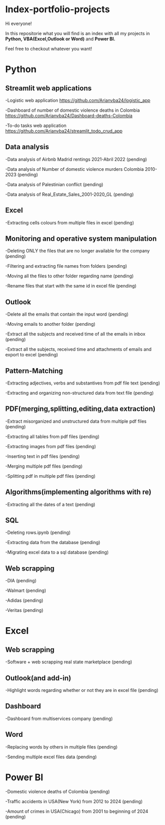 # Index-portfolio-projects

Hi everyone!

In this repositorie what you will find is an index with all my projects in **Python, VBA(Excel,Outlook or Word)** and **Power BI.**

Feel free to checkout whatever you want!

# Python
## Streamlit web applications

-Logistic web application
https://github.com/Arianvba24/logistic_app

-Dashboard of number of domestic violence deaths in Colombia
https://github.com/Arianvba24/Dashboard-deaths-Colombia

-To-do tasks web application
https://github.com/Arianvba24/streamlit_todo_crud_app
## Data analysis
-Data analysis of Airbnb Madrid rentings 2021-Abril 2022
(pending)

-Data analysis of Number of domestic violence murders Colombia 2010-2023
(pending)

-Data analysis of Palestinian conflict
(pending)

-Data analysis of Real_Estate_Sales_2001-2020_GL
(pending)

## Excel
-Extracting cells colours from multiple files in excel
(pending)

## Monitoring and operative system manipulation
-Deleting ONLY the files that are no longer available for the company
(pending)

-Filtering and extracting file names from folders
(pending)

-Moving all the files to other folder regarding name
(pending)

-Rename files that start with the same id in excel file
(pending)

## Outlook
-Delete all the emails that contain the input word
(pending)

-Moving emails to another folder
(pending)

-Extract all the subjects and received time of all the emails in inbox
(pending)

-Extract all the subjects, received time and attachments of emails and export to excel
(pending)

## Pattern-Matching
-Extracting adjectives, verbs and substantives from pdf file text
(pending)

-Extracting and organizing non-structured data from text file
(pending)

## PDF(merging,splitting,editing,data extraction)
-Extract misorganized and unstructured data from multiple pdf files
(pending)

-Extracting all tables from pdf files
(pending)

-Extracting images from pdf files
(pending)

-Inserting text in pdf files
(pending)

-Merging multiple pdf files
(pending)

-Splitting pdf in multiple pdf files
(pending)

## Algorithms(implementing algorithms with re)
-Extracting all the dates of a text
(pending)

## SQL
-Deleting rows.ipynb 
(pending)

-Extracting data from the database
(pending)

-Migrating excel data to a sql database
(pending)

## Web scrapping
-DIA
(pending)

-Walmart
(pending)

-Adidas
(pending)

-Veritas
(pending)

# Excel
## Web scrapping
-Software + web scrapping real state marketplace
(pending)
## Outlook(and add-in)
-Highlight words regarding whether or not they are in excel file
(pending)
## Dashboard
-Dashboard from multiservices company
(pending)


## Word
-Replacing words by others in multiple files
(pending)

-Sending multiple excel files data
(pending)
# Power BI
-Domestic violence deaths of Colombia
(pending)

-Traffic accidents in USA(New York) from 2012 to 2024
(pending)

-Amount of crimes in USA(Chicago) from 2001 to beginning of 2024
(pending)






















































